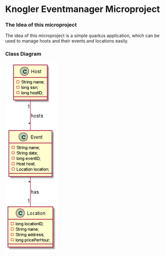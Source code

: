 # Knogler Eventmanager Microproject

### The Idea of this microproject

The idea of this microproject is a simple quarkus application, which can be used to manage hosts and their events and locations easily.

### Class Diagram
![image](asciidoc/images/cld.png)
